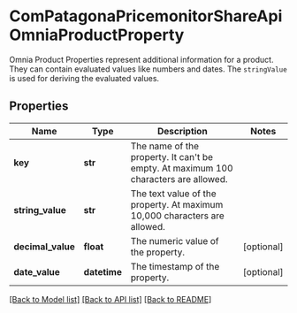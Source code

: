 # ComPatagonaPricemonitorShareApiOmniaProductProperty

Omnia Product Properties represent additional information for a product. They can contain evaluated values like numbers and dates. The `stringValue` is used for deriving the evaluated values.
## Properties
Name | Type | Description | Notes
------------ | ------------- | ------------- | -------------
**key** | **str** | The name of the property. It can&#39;t be empty. At maximum 100 characters are allowed. | 
**string_value** | **str** | The text value of the property. At maximum 10,000 characters are allowed. | 
**decimal_value** | **float** | The numeric value of the property. | [optional] 
**date_value** | **datetime** | The timestamp of the property. | [optional] 

[[Back to Model list]](../README.md#documentation-for-models) [[Back to API list]](../README.md#documentation-for-api-endpoints) [[Back to README]](../README.md)


